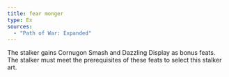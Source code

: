 ```yaml
---
title: fear monger
type: Ex
sources:
  - "Path of War: Expanded"
---
```


The stalker gains Cornugon Smash and Dazzling Display as bonus feats. The stalker must meet the prerequisites of these feats to select this stalker art.
